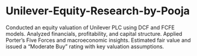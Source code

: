 # Unilever-Equity-Research-by-Pooja
Conducted an equity valuation of Unilever PLC using DCF and FCFE models. Analyzed financials, profitability, and capital structure. Applied Porter’s Five Forces and macroeconomic insights. Estimated fair value and issued a “Moderate Buy” rating with key valuation assumptions.
